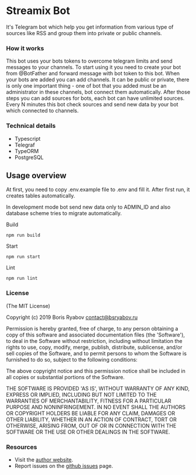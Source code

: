 # Streamix Bot

It's Telegram bot which help you get information from various type of sources like RSS and group them into private or public channels.

### How it works

This bot uses your bots tokens to overcome telegram limits and send messages to your channels. To start using it you need to create your bot from @BotFather and forward message with bot token to this bot. When your bots are added you can add channels. It can be public or private, there is only one important thing - one of bot that you added must be an administrator in these channels, bot connect them automatically. After those steps you can add sources for bots, each bot can have unlimited sources. Every N minutes this bot check sources and send new data by your bot which connected to channels.

### Technical details
 - Typescript
 - Telegraf
 - TypeORM
 - PostgreSQL

## Usage overview

At first, you need to copy .env.example file to .env and fill it. After first run, it creates tables automatically.

In development mode bot send new data only to ADMIN_ID and also database scheme tries to migrate automatically.

Build

```
npm run build
```

Start

```
npm run start
```

Lint

```
npm run lint
```


### License

(The MIT License)

Copyright (c) 2019 Boris Ryabov <contact@bsryabov.ru>

Permission is hereby granted, free of charge, to any person obtaining
a copy of this software and associated documentation files (the
'Software'), to deal in the Software without restriction, including
without limitation the rights to use, copy, modify, merge, publish,
distribute, sublicense, and/or sell copies of the Software, and to
permit persons to whom the Software is furnished to do so, subject to
the following conditions:

The above copyright notice and this permission notice shall be
included in all copies or substantial portions of the Software.

THE SOFTWARE IS PROVIDED 'AS IS', WITHOUT WARRANTY OF ANY KIND,
EXPRESS OR IMPLIED, INCLUDING BUT NOT LIMITED TO THE WARRANTIES OF
MERCHANTABILITY, FITNESS FOR A PARTICULAR PURPOSE AND NONINFRINGEMENT.
IN NO EVENT SHALL THE AUTHORS OR COPYRIGHT HOLDERS BE LIABLE FOR ANY
CLAIM, DAMAGES OR OTHER LIABILITY, WHETHER IN AN ACTION OF CONTRACT,
TORT OR OTHERWISE, ARISING FROM, OUT OF OR IN CONNECTION WITH THE
SOFTWARE OR THE USE OR OTHER DEALINGS IN THE SOFTWARE.


### Resources

- Visit the [author website](http://www.bsryabov.ru).
- Report issues on the [github issues](https://github.com/rvboris/streamix-bot/issues) page.
